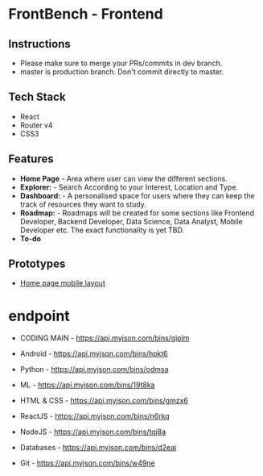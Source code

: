 # FrontBench - Frontend

## Instructions

- Please make sure to merge your PRs/commits in dev branch.
- master is production branch. Don't commit directly to master. 


## Tech Stack 
- React
- Router v4
- CSS3

## Features
- **Home Page** - Area where user can view the different sections. 
- **Explorer:** - Search According to your Interest, Location and Type.
- **Dashboard:** - A personalised space for users where they can keep the track of resources they want to study.
- **Roadmap:** - Roadmaps will be created for some sections like Frontend Developer, Backend Developer, Data Science, Data 
                 Analyst, Mobile Developer etc. The exact functionality is yet TBD.
- **To-do**

## Prototypes
- [Home page mobile layout](https://www.figma.com/proto/VfVtvA8BzVXmDcCGCgj2kR2k/MockUp-Page-1-Mobile-v1.0?node-id=3%3A2&scaling=scale-down)

# endpoint 

- CODING MAIN - https://api.myjson.com/bins/giplm

- Android - https://api.myjson.com/bins/hpkt6

- Python - https://api.myjson.com/bins/odmsa

- ML - https://api.myjson.com/bins/19t8ka

- HTML & CSS - https://api.myjson.com/bins/gmzx6

- ReactJS - https://api.myjson.com/bins/n6rkq

- NodeJS - https://api.myjson.com/bins/tqj8a

- Databases - https://api.myjson.com/bins/d2eai

- Git - https://api.myjson.com/bins/w49ne
